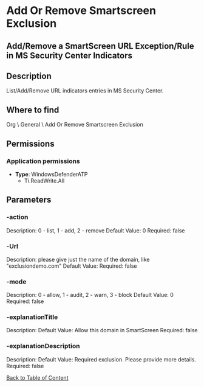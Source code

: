 # Add Or Remove Smartscreen Exclusion

## Add/Remove a SmartScreen URL Exception/Rule in MS Security Center Indicators

## Description
List/Add/Remove URL indicators entries in MS Security Center.

## Where to find
Org \ General \ Add Or Remove Smartscreen Exclusion

## Permissions
### Application permissions
- **Type**: WindowsDefenderATP
  - Ti.ReadWrite.All


## Parameters
### -action
Description: 0 - list, 1 - add, 2 - remove
Default Value: 0
Required: false

### -Url
Description: please give just the name of the domain, like "exclusiondemo.com"
Default Value: 
Required: false

### -mode
Description: 0 - allow, 1 - audit, 2 - warn, 3 - block
Default Value: 0
Required: false

### -explanationTitle
Description: 
Default Value: Allow this domain in SmartScreen
Required: false

### -explanationDescription
Description: 
Default Value: Required exclusion. Please provide more details.
Required: false


[Back to Table of Content](../../../README.md)


